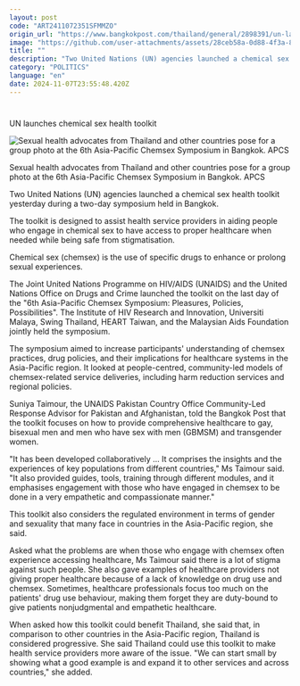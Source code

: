 ```yaml
---
layout: post
code: "ART2411072351SFMMZO"
origin_url: "https://www.bangkokpost.com/thailand/general/2898391/un-launches-chemical-sex-health-toolkit"
image: "https://github.com/user-attachments/assets/28ceb58a-0d88-4f3a-8651-d8e27a3a5617"
title: ""
description: "Two United Nations (UN) agencies launched a chemical sex health toolkit yesterday during a two-day symposium held in Bangkok."
category: "POLITICS"
language: "en"
date: 2024-11-07T23:55:48.420Z
---
```


# 

UN launches chemical sex health toolkit

![Sexual health advocates from Thailand and other countries pose for a group photo at the 6th Asia-Pacific Chemsex Symposium in Bangkok. APCS](https://github.com/user-attachments/assets/38f75250-f39d-410e-b7d0-9bfc42c1685d)

Sexual health advocates from Thailand and other countries pose for a group photo at the 6th Asia-Pacific Chemsex Symposium in Bangkok. APCS

Two United Nations (UN) agencies launched a chemical sex health toolkit yesterday during a two-day symposium held in Bangkok.

The toolkit is designed to assist health service providers in aiding people who engage in chemical sex to have access to proper healthcare when needed while being safe from stigmatisation.

Chemical sex (chemsex) is the use of specific drugs to enhance or prolong sexual experiences.

The Joint United Nations Programme on HIV/AIDS (UNAIDS) and the United Nations Office on Drugs and Crime launched the toolkit on the last day of the "6th Asia-Pacific Chemsex Symposium: Pleasures, Policies, Possibilities". The Institute of HIV Research and Innovation, Universiti Malaya, Swing Thailand, HEART Taiwan, and the Malaysian Aids Foundation jointly held the symposium.

The symposium aimed to increase participants' understanding of chemsex practices, drug policies, and their implications for healthcare systems in the Asia-Pacific region. It looked at people-centred, community-led models of chemsex-related service deliveries, including harm reduction services and regional policies.

Suniya Taimour, the UNAIDS Pakistan Country Office Community-Led Response Advisor for Pakistan and Afghanistan, told the Bangkok Post that the toolkit focuses on how to provide comprehensive healthcare to gay, bisexual men and men who have sex with men (GBMSM) and transgender women.

"It has been developed collaboratively ... It comprises the insights and the experiences of key populations from different countries," Ms Taimour said. "It also provided guides, tools, training through different modules, and it emphasises engagement with those who have engaged in chemsex to be done in a very empathetic and compassionate manner."

This toolkit also considers the regulated environment in terms of gender and sexuality that many face in countries in the Asia-Pacific region, she said.

Asked what the problems are when those who engage with chemsex often experience accessing healthcare, Ms Taimour said there is a lot of stigma against such people. She also gave examples of healthcare providers not giving proper healthcare because of a lack of knowledge on drug use and chemsex. Sometimes, healthcare professionals focus too much on the patients' drug use behaviour, making them forget they are duty-bound to give patients nonjudgmental and empathetic healthcare.

When asked how this toolkit could benefit Thailand, she said that, in comparison to other countries in the Asia-Pacific region, Thailand is considered progressive. She said Thailand could use this toolkit to make health service providers more aware of the issue. "We can start small by showing what a good example is and expand it to other services and across countries," she added.